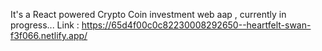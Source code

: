 It's a React powered Crypto Coin investment web aap , currently in progress...
Link : https://65d4f00c0c82230008292650--heartfelt-swan-f3f066.netlify.app/